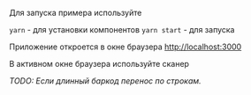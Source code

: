 Для запуска примера используйте

`yarn` - для установки компонентов
`yarn start` - для запуска

Приложение откроется в окне браузера
[http://localhost:3000](http://localhost:3000)

В активном окне браузера используйте сканер

_TODO: Если длинный баркод перенос по строкам._
